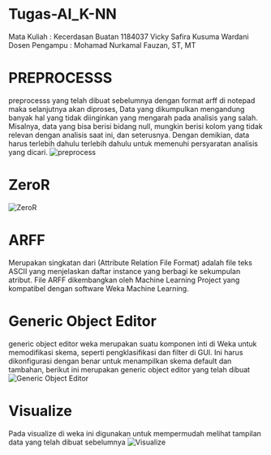 # Tugas-AI_K-NN
Mata Kuliah : Kecerdasan Buatan 1184037 Vicky Safira Kusuma Wardani Dosen Pengampu : Mohamad Nurkamal Fauzan, ST, MT

# PREPROCESSS
preprocesss yang telah dibuat sebelumnya dengan format arff di notepad maka selanjutnya akan diproses, Data yang dikumpulkan mengandung banyak hal yang tidak diinginkan yang mengarah pada analisis yang salah. Misalnya, data yang bisa berisi bidang null, mungkin berisi kolom yang tidak relevan dengan analisis saat ini, dan seterusnya. Dengan demikian, data harus terlebih dahulu terlebih dahulu untuk memenuhi persyaratan analisis yang dicari.
![preprocess](https://user-images.githubusercontent.com/57054610/113714212-5c610600-9712-11eb-98db-6b4689dbefc1.png)

# ZeroR
![ZeroR](https://user-images.githubusercontent.com/57054610/113715001-312ae680-9713-11eb-9e71-65fa6bab44fe.png)

# ARFF
Merupakan singkatan dari (Attribute Relation File Format) adalah file teks ASCII yang menjelaskan daftar instance yang berbagi ke sekumpulan atribut. File ARFF dikembangkan oleh Machine Learning Project yang kompatibel dengan software Weka Machine Learning.

# Generic Object Editor
generic object editor weka merupakan suatu komponen inti di Weka untuk memodifikasi skema, seperti pengklasifikasi dan filter di GUI. Ini harus dikonfigurasi dengan benar untuk menampilkan skema default dan tambahan, berikut ini merupakan generic object editor yang telah dibuat
![Generic Object Editor](https://user-images.githubusercontent.com/57054610/113715309-8cf56f80-9713-11eb-8e82-f3d587dcdeb3.png)

# Visualize
Pada visualize di weka ini digunakan untuk mempermudah melihat tampilan data yang telah dibuat sebelumnya
![Visualize](https://user-images.githubusercontent.com/57054610/113715391-a4345d00-9713-11eb-8ffc-a3a735dacb31.png)
